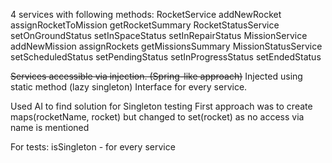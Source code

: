 4 services with following methods:
RocketService
    addNewRocket
    assignRocketToMission
    getRocketSummary
RocketStatusService
    setOnGroundStatus
    setInSpaceStatus
    setInRepairStatus
MissionService
    addNewMission
    assignRockets
    getMissionsSummary
MissionStatusService
    setScheduledStatus
    setPendingStatus
    setInProgressStatus
    setEndedStatus

~~Services accessible via injection. (Spring-like approach)~~
Injected using static method (lazy singleton)
Interface for every service.

Used AI to find solution for Singleton testing
First approach was to create maps(rocketName, rocket) but changed to set(rocket) as no access via name is mentioned


For tests:
isSingleton - for every service
